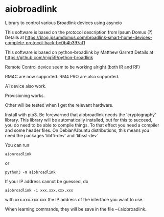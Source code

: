 # aiobroadlink
Library to control various Broadlink devices using asyncio


This software is based on the protocol description from Ipsum Domus (?)
Details at https://blog.ipsumdomus.com/broadlink-smart-home-devices-complete-protocol-hack-bc0b4b397af1

This software is based on python-broadlink by Matthew Garrett
Details at  https://github.com/mjg59/python-broadlink

Remote Control device seem to be working alright (both IR and RF)

RM4C are now supported.
RM4 PRO are also supported.

A1 device also work.

Provisioning works.

Other will be tested when I get the relevant hardware.

Install with pip3. Be forewarned that aiobroadlink needs the 'cryptography' library.
This library will be automatically installed, but for this to succeed, you do need to
be able to compile things. To that effect you need a compiler and some header files. On
Debian/Ubuntu distributions, this means you need the packages 'libffi-dev' and 'libssl-dev'

You can run

    aionroadlink

or

    python3 -m aiobroadlink

If your IP address cannot be guessed, do

    aiobroadlink -i xxx.xxx.xxx.xxx

with xxx.xxx.xxx.xxx the IP address of the interface you want to use.

When learning commands, they will be save in the file ~/.aiobroadlink.
